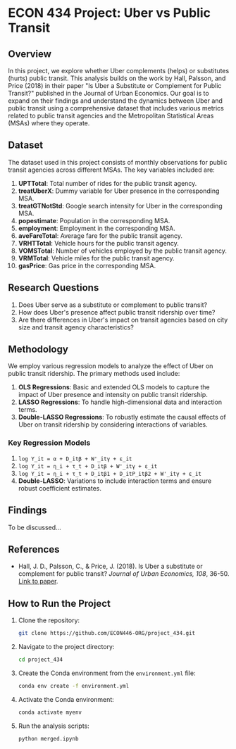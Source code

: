 # ECON 434 Project: Uber vs Public Transit

## Overview

In this project, we explore whether Uber complements (helps) or substitutes (hurts) public transit. This analysis builds on the work by Hall, Palsson, and Price (2018) in their paper "Is Uber a Substitute or Complement for Public Transit?" published in the Journal of Urban Economics. Our goal is to expand on their findings and understand the dynamics between Uber and public transit using a comprehensive dataset that includes various metrics related to public transit agencies and the Metropolitan Statistical Areas (MSAs) where they operate.

## Dataset

The dataset used in this project consists of monthly observations for public transit agencies across different MSAs. The key variables included are:

1. **UPTTotal**: Total number of rides for the public transit agency.
2. **treatUberX**: Dummy variable for Uber presence in the corresponding MSA.
3. **treatGTNotStd**: Google search intensity for Uber in the corresponding MSA.
4. **popestimate**: Population in the corresponding MSA.
5. **employment**: Employment in the corresponding MSA.
6. **aveFareTotal**: Average fare for the public transit agency.
7. **VRHTTotal**: Vehicle hours for the public transit agency.
8. **VOMSTotal**: Number of vehicles employed by the public transit agency.
9. **VRMTotal**: Vehicle miles for the public transit agency.
10. **gasPrice**: Gas price in the corresponding MSA.

## Research Questions

1. Does Uber serve as a substitute or complement to public transit?
2. How does Uber's presence affect public transit ridership over time?
3. Are there differences in Uber's impact on transit agencies based on city size and transit agency characteristics?

## Methodology

We employ various regression models to analyze the effect of Uber on public transit ridership. The primary methods used include:

1. **OLS Regressions**: Basic and extended OLS models to capture the impact of Uber presence and intensity on public transit ridership.
2. **LASSO Regressions**: To handle high-dimensional data and interaction terms.
3. **Double-LASSO Regressions**: To robustly estimate the causal effects of Uber on transit ridership by considering interactions of variables.

### Key Regression Models

1. `log Y_it = α + D_itβ + W'_itγ + ε_it`
2. `log Y_it = η_i + τ_t + D_itβ + W'_itγ + ε_it`
3. `log Y_it = η_i + τ_t + D_itβ1 + D_itP_itβ2 + W'_itγ + ε_it`
4. **Double-LASSO**: Variations to include interaction terms and ensure robust coefficient estimates.

## Findings

To be discussed...

## References

- Hall, J. D., Palsson, C., & Price, J. (2018). Is Uber a substitute or complement for public transit? *Journal of Urban Economics, 108*, 36-50. [Link to paper](https://doi.org/10.1016/j.jue.2018.09.003).

## How to Run the Project

1. Clone the repository:
    ```bash
    git clone https://github.com/ECON446-ORG/project_434.git
    ```
2. Navigate to the project directory:
    ```bash
    cd project_434
    ```

3. Create the Conda environment from the `environment.yml` file:
    ```bash
    conda env create -f environment.yml
    ```

4. Activate the Conda environment:
    ```bash
    conda activate myenv
    ```

5. Run the analysis scripts:
    ```bash
    python merged.ipynb
    ```
